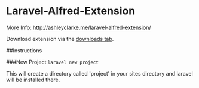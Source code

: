 Laravel-Alfred-Extension
========================

More Info: http://ashleyclarke.me/laravel-alfred-extension/

Download extension via the [downloads tab](https://github.com/clarkeash/Laravel-Alfred-Extension/downloads).

##Instructions

###New Project
```laravel new project```

This will create a directory called 'project' in your sites directory and laravel will be installed there.